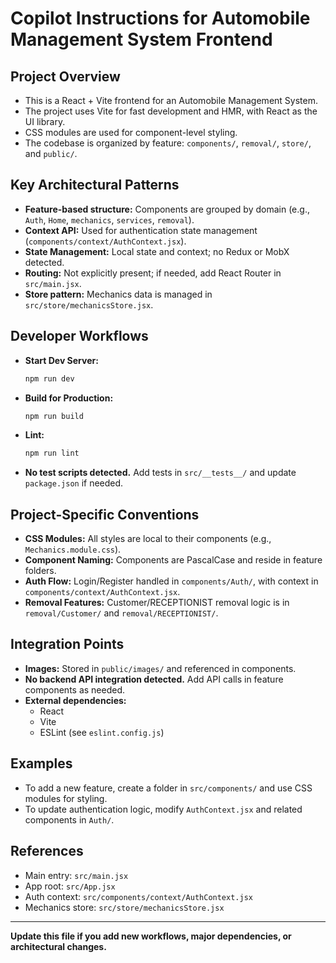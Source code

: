 # Copilot Instructions for Automobile Management System Frontend

## Project Overview

- This is a React + Vite frontend for an Automobile Management System.
- The project uses Vite for fast development and HMR, with React as the UI library.
- CSS modules are used for component-level styling.
- The codebase is organized by feature: `components/`, `removal/`, `store/`, and `public/`.

## Key Architectural Patterns

- **Feature-based structure:** Components are grouped by domain (e.g., `Auth`, `Home`, `mechanics`, `services`, `removal`).
- **Context API:** Used for authentication state management (`components/context/AuthContext.jsx`).
- **State Management:** Local state and context; no Redux or MobX detected.
- **Routing:** Not explicitly present; if needed, add React Router in `src/main.jsx`.
- **Store pattern:** Mechanics data is managed in `src/store/mechanicsStore.jsx`.

## Developer Workflows

- **Start Dev Server:**
  ```sh
  npm run dev
  ```
- **Build for Production:**
  ```sh
  npm run build
  ```
- **Lint:**
  ```sh
  npm run lint
  ```
- **No test scripts detected.** Add tests in `src/__tests__/` and update `package.json` if needed.

## Project-Specific Conventions

- **CSS Modules:** All styles are local to their components (e.g., `Mechanics.module.css`).
- **Component Naming:** Components are PascalCase and reside in feature folders.
- **Auth Flow:** Login/Register handled in `components/Auth/`, with context in `components/context/AuthContext.jsx`.
- **Removal Features:** Customer/RECEPTIONIST removal logic is in `removal/Customer/` and `removal/RECEPTIONIST/`.

## Integration Points

- **Images:** Stored in `public/images/` and referenced in components.
- **No backend API integration detected.** Add API calls in feature components as needed.
- **External dependencies:**
  - React
  - Vite
  - ESLint (see `eslint.config.js`)

## Examples

- To add a new feature, create a folder in `src/components/` and use CSS modules for styling.
- To update authentication logic, modify `AuthContext.jsx` and related components in `Auth/`.

## References

- Main entry: `src/main.jsx`
- App root: `src/App.jsx`
- Auth context: `src/components/context/AuthContext.jsx`
- Mechanics store: `src/store/mechanicsStore.jsx`

---

**Update this file if you add new workflows, major dependencies, or architectural changes.**
